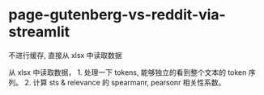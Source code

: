 # page-gutenberg-vs-reddit-via-streamlit
不进行缓存, 直接从 xlsx 中读取数据

从 xlsx 中读取数据， 1. 处理一下 tokens, 能够独立的看到整个文本的 token 序列。 2. 计算 sts & relevance 的 spearmanr, pearsonr 相关性系数。